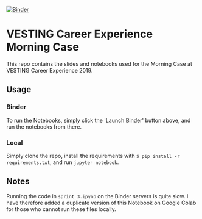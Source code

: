 [![Binder](https://mybinder.org/badge_logo.svg)](https://mybinder.org/v2/gh/gapper100/vesting_case/master?filepath=notebooks%2Findex.ipynb)

# VESTING Career Experience Morning Case

This repo contains the slides and notebooks used for the Morning Case at VESTING Career Experience 2019.

## Usage

### Binder

To run the Notebooks, simply click the 'Launch Binder' button above, and run the notebooks from there.

### Local

Simply clone the repo, install the requirements with `$ pip install -r requirements.txt`, and run `jupyter notebook`.

## Notes

Running the code in `sprint_3.ipynb` on the Binder servers is quite slow. I have therefore added a duplicate version of this Notebook on Google Colab for those who cannot run these files locally.
